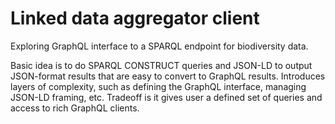 # Linked data aggregator client

Exploring GraphQL interface to a SPARQL endpoint for biodiversity data. 

Basic idea is to do SPARQL CONSTRUCT queries and JSON-LD to output JSON-format results that are easy to convert to GraphQL results. Introduces layers of complexity, such as defining the GraphQL interface, managing JSON-LD framing, etc. Tradeoff is it gives user a defined set of queries and access to rich GraphQL clients.



